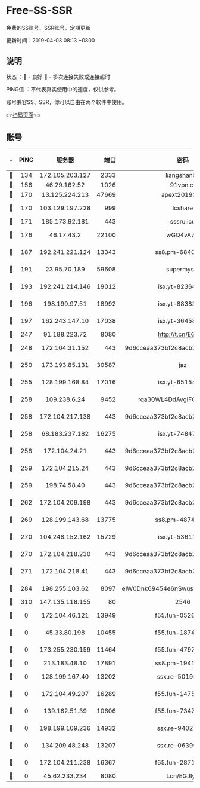 # Free-SS-SSR

免费的SS账号、SSR账号，定期更新

更新时间：2019-04-03 08:13 +0800

## 说明

状态     ：🙂 - 良好 🙁 - 多次连接失败或连接超时

PING值   ：不代表真实使用中的速度，仅供参考。

账号兼容SS、SSR，你可以自由在两个软件中使用。

👉[扫码页面](https://liesauer.github.io/Free-SS-SSR/)👈

## 账号

|-|PING|服务器|端口|密码|加密方式|区域|
|:----:|:----:|:-----:|-----:|:----:|:----:|:----:|
|🙂|134|172.105.203.127|2333|liangshanbo|chacha20|JP|
|🙂|156|46.29.162.52|1026|91vpn.cf|rc4-md5|RU|
|🙂|170|13.125.224.213|47669|apext2019001|chacha20|KR|
|🙂|170|103.129.197.228|999|lcshare|aes-256-cfb|US|
|🙂|171|185.173.92.181|443|sssru.icu|rc4-md5|RU|
|🙂|176|46.17.43.2|22100|wGQ4vA7D|aes-256-gcm|RU|
|🙂|187|192.241.221.124|13343|ss8.pm-68405899|aes-256-cfb|US|
|🙂|191|23.95.70.189|59608|supermyssr|chacha20-ietf|US|
|🙂|193|192.241.214.146|19012|isx.yt-82364756|aes-256-cfb|US|
|🙂|196|198.199.97.51|18992|isx.yt-88383215|aes-256-cfb|US|
|🙂|197|162.243.147.10|17038|isx.yt-36458631|aes-256-cfb|US|
|🙂|247|91.188.223.72|8080|http://t.cn/EGJIyrl|rc4-md5|RU|
|🙂|248|172.104.31.152|443|9d6cceaa373bf2c8acb22e60b6a58be6|aes-256-cfb|US|
|🙂|250|173.193.85.131|30587|jaz|aes-256-cfb|US|
|🙂|255|128.199.168.84|17016|isx.yt-65154648|aes-256-cfb|SG|
|🙂|258|109.238.6.24|9452|rqa30WL4DdAvgIFG6Fs3znzTa|aes-256-cfb|FR|
|🙂|258|172.104.217.138|443|9d6cceaa373bf2c8acb22e60b6a58be6|aes-256-cfb|US|
|🙂|258|68.183.237.182|16275|isx.yt-74847944|aes-256-cfb|SG|
|🙂|258|172.104.24.21|443|9d6cceaa373bf2c8acb22e60b6a58be6|aes-256-cfb|US|
|🙂|259|172.104.215.24|443|9d6cceaa373bf2c8acb22e60b6a58be6|aes-256-cfb|US|
|🙂|259|198.74.58.40|443|9d6cceaa373bf2c8acb22e60b6a58be6|aes-256-cfb|US|
|🙂|262|172.104.209.198|443|9d6cceaa373bf2c8acb22e60b6a58be6|aes-256-cfb|US|
|🙂|269|128.199.143.68|13775|ss8.pm-48740881|aes-256-cfb|SG|
|🙂|270|104.248.152.162|15729|isx.yt-53611816|aes-256-cfb|SG|
|🙂|270|172.104.218.230|443|9d6cceaa373bf2c8acb22e60b6a58be6|aes-256-cfb|US|
|🙂|271|172.104.218.41|443|9d6cceaa373bf2c8acb22e60b6a58be6|aes-256-cfb|US|
|🙂|284|198.255.103.62|8097|eIW0Dnk69454e6nSwuspv9DmS201tQ0D|aes-256-cfb|US|
|🙂|310|147.135.118.155|80|2546|chacha20|US|
|🙁|0|172.104.46.121|13949|f55.fun-05262034|aes-256-cfb|SG|
|🙁|0|45.33.80.198|10455|f55.fun-18747830|aes-256-cfb|US|
|🙁|0|173.255.230.159|11464|f55.fun-47976795|aes-256-cfb|US|
|🙁|0|213.183.48.10|17891|ss8.pm-19418557|rc4-md5|RU|
|🙁|0|128.199.167.40|13202|ssx.re-50195661|aes-256-cfb|SG|
|🙁|0|172.104.49.207|16289|f55.fun-14753338|aes-256-cfb|SG|
|🙁|0|139.162.51.39|10606|f55.fun-73475767|aes-256-cfb|SG|
|🙁|0|198.199.109.236|14932|ssx.re-94027376|aes-256-cfb|US|
|🙁|0|134.209.48.248|13207|ssx.re-06399370|aes-256-cfb|US|
|🙁|0|172.104.211.238|16367|f55.fun-28710915|aes-256-cfb|US|
|🙁|0|45.62.233.234|8080|t.cn/EGJIyrl|rc4-md5|CA|
